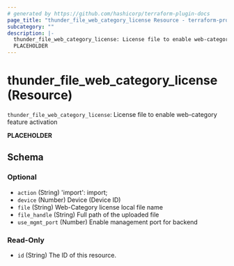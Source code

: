 ```yaml
---
# generated by https://github.com/hashicorp/terraform-plugin-docs
page_title: "thunder_file_web_category_license Resource - terraform-provider-thunder"
subcategory: ""
description: |-
  thunder_file_web_category_license: License file to enable web-category feature activation
  PLACEHOLDER
---
```


# thunder_file_web_category_license (Resource)

`thunder_file_web_category_license`: License file to enable web-category feature activation

__PLACEHOLDER__



<!-- schema generated by tfplugindocs -->
## Schema

### Optional

- `action` (String) 'import': import;
- `device` (Number) Device (Device ID)
- `file` (String) Web-Category license local file name
- `file_handle` (String) Full path of the uploaded file
- `use_mgmt_port` (Number) Enable management port for backend

### Read-Only

- `id` (String) The ID of this resource.


